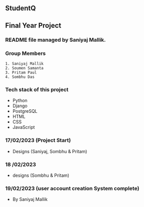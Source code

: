 ## StudentQ

## Final Year Project
### README file managed by Saniyaj Mallik.

### Group Members 
    1. Saniyaj Mallik
    2. Soumen Samanta
    3. Pritam Paul
    4. Sombhu Das
   
### Tech stack of this project
  - Python
  - Django
  - PostgreSQL
  - HTML
  - CSS
  - JavaScript
 
### 17/02/2023 (Project Start)
  - Designs (Saniyaj, Sombhu & Pritam)

### 18 /02/2023
  - designs (Sombhu & Pritam)

### 19/02/2023 (user account creation System complete)
  - By Saniyaj Mallik
  
